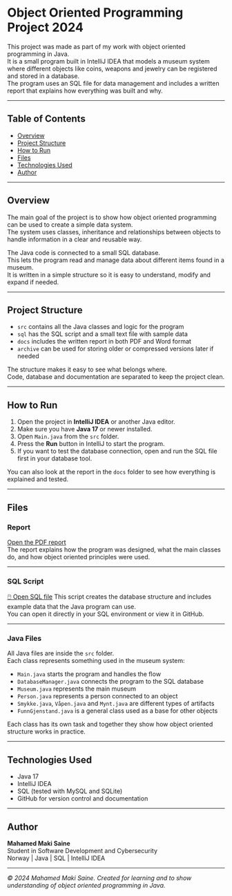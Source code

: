# Object Oriented Programming Project 2024

This project was made as part of my work with object oriented programming in Java.  
It is a small program built in IntelliJ IDEA that models a museum system where different objects like coins, weapons and jewelry can be registered and stored in a database.  
The program uses an SQL file for data management and includes a written report that explains how everything was built and why.

---

## Table of Contents
- [Overview](#overview)
- [Project Structure](#project-structure)
- [How to Run](#how-to-run)
- [Files](#files)
- [Technologies Used](#technologies-used)
- [Author](#author)

---

## Overview

The main goal of the project is to show how object oriented programming can be used to create a simple data system.  
The system uses classes, inheritance and relationships between objects to handle information in a clear and reusable way.  

The Java code is connected to a small SQL database.  
This lets the program read and manage data about different items found in a museum.  
It is written in a simple structure so it is easy to understand, modify and expand if needed.

---

## Project Structure

- `src` contains all the Java classes and logic for the program  
- `sql` has the SQL script and a small text file with sample data  
- `docs` includes the written report in both PDF and Word format  
- `archive` can be used for storing older or compressed versions later if needed  

The structure makes it easy to see what belongs where.  
Code, database and documentation are separated to keep the project clean.

---

## How to Run

1. Open the project in **IntelliJ IDEA** or another Java editor.  
2. Make sure you have **Java 17** or newer installed.  
3. Open `Main.java` from the `src` folder.  
4. Press the **Run** button in IntelliJ to start the program.  
5. If you want to test the database connection, open and run the SQL file first in your database tool.  

You can also look at the report in the `docs` folder to see how everything is explained and tested.

---

## Files

### Report
[Open the PDF report](./docs/Rapport.pdf)  
The report explains how the program was designed, what the main classes do, and how object oriented principles were used.

---

### SQL Script
[🖱️ Open SQL file](./sql/funn.sql)
This script creates the database structure and includes example data that the Java program can use.  
You can open it directly in your SQL environment or view it in GitHub.

---

### Java Files
All Java files are inside the `src` folder.  
Each class represents something used in the museum system:

- `Main.java` starts the program and handles the flow  
- `DatabaseManager.java` connects the program to the SQL database  
- `Museum.java` represents the main museum  
- `Person.java` represents a person connected to an object  
- `Smykke.java`, `Våpen.java` and `Mynt.java` are different types of artifacts  
- `FunnGjenstand.java` is a general class used as a base for other objects  

Each class has its own task and together they show how object oriented structure works in practice.

---

## Technologies Used

- Java 17  
- IntelliJ IDEA  
- SQL (tested with MySQL and SQLite)  
- GitHub for version control and documentation  

---

## Author

**Mahamed Maki Saine**  
Student in Software Development and Cybersecurity  
Norway | Java | SQL | IntelliJ IDEA  

---

*© 2024 Mahamed Maki Saine. Created for learning and to show understanding of object oriented programming in Java.*
